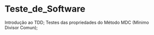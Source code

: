 # Teste_de_Software
Introdução ao TDD;
Testes das propriedades do Método MDC (Mínimo Divisor Comun);
